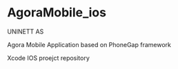 AgoraMobile_ios
===============

UNINETT AS

Agora Mobile Application based on PhoneGap framework

Xcode IOS proejct repository
